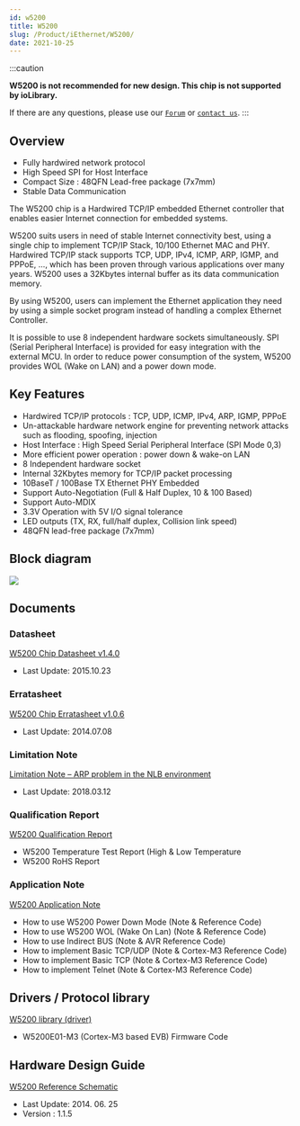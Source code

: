 ```yaml
---
id: w5200
title: W5200
slug: /Product/iEthernet/W5200/
date: 2021-10-25
---
```


:::caution

**W5200 is not recommended for new design. This chip is not supported by ioLibrary.**

If there are any questions, please use our [`Forum`](https://maker.wiznet.io/forum) or [`contact us`](https://www.wiznet.io/inqueries/).
:::

## Overview

- Fully hardwired network protocol 
- High Speed SPI for Host Interface
- Compact Size : 48QFN Lead-free package (7x7mm)
- Stable Data Communication

The W5200 chip is a Hardwired TCP/IP embedded Ethernet controller that enables easier Internet connection for embedded systems.

W5200 suits users in need of stable Internet connectivity best, using a single chip to implement TCP/IP Stack, 10/100 Ethernet MAC and PHY. Hardwired TCP/IP stack supports TCP, UDP, IPv4, ICMP, ARP, IGMP, and PPPoE, …, which has been proven through various applications over many years. W5200 uses a 32Kbytes internal buffer as its data communication memory.

By using W5200, users can implement the Ethernet application they need by using a simple socket program instead of handling a complex Ethernet Controller.

It is possible to use 8 independent hardware sockets simultaneously. SPI (Serial Peripheral Interface) is provided for easy integration with the external MCU.  In order to reduce power consumption of the system, W5200 provides WOL (Wake on LAN) and a power down mode.

## Key Features

- Hardwired TCP/IP protocols : TCP, UDP, ICMP, IPv4, ARP, IGMP, PPPoE
- Un-attackable hardware network engine for preventing network attacks such as flooding, spoofing, injection
- Host Interface : High Speed Serial Peripheral Interface (SPI Mode 0,3)
- More efficient power operation : power down & wake-on LAN
- 8 Independent hardware socket
- Internal 32Kbytes memory for TCP/IP packet processing
- 10BaseT / 100Base TX Ethernet PHY Embedded
- Support Auto-Negotiation (Full & Half Duplex, 10 & 100 Based)
- Support Auto-MDIX
- 3.3V Operation with 5V I/O signal tolerance
- LED outputs (TX, RX, full/half duplex, Collision link speed)
- 48QFN lead-free package (7x7mm)

## Block diagram

![](/img/products/w5200/block_d.jpg)

## Documents

### Datasheet

<a href="/img/products/w5200/W5200_DS_V140E.pdf" target="_blank">W5200 Chip Datasheet v1.4.0</a>


- Last Update: 2015.10.23

### Erratasheet

<a href="/img/products/w5200/W5200_ES_V106E.pdf" target="_blank">W5200 Chip Erratasheet v1.0.6</a>

- Last Update: 2014.07.08

### Limitation Note

<a href="/img/products/w5200/limitation_note_-_arp_problem_in_the_nlb_environment_-_english_0312.pdf" target="_blank">Limitation Note – ARP problem in the NLB environment</a>

- Last Update: 2018.03.12

### Qualification Report

<a href="/img/products/w5200/W5200_Qual_re.zip" target="_blank">W5200 Qualification Report</a>

- W5200 Temperature Test Report (High & Low Temperature
- W5200 RoHS Report

### Application Note

<a href="/img/products/w5200/W5200_app_note.zip" target="_blank">W5200 Application Note</a>

- How to use W5200 Power Down Mode (Note & Reference Code)
- How to use W5200 WOL (Wake On Lan) (Note & Reference Code)
- How to use Indirect BUS (Note & AVR Reference Code)
- How to implement Basic TCP/UDP (Note & Cortex-M3 Reference Code)
- How to implement Basic TCP (Note & Cortex-M3 Reference Code)
- How to implement Telnet (Note & Cortex-M3 Reference Code)

## Drivers / Protocol library

<a href="/img/products/w5200/W5200E01-M3_Firmware_polling_v1.7.zip" target="_blank">W5200 library (driver)</a>

- W5200E01-M3 (Cortex-M3 based EVB) Firmware Code

## Hardware Design Guide

<a href="/img/products/w5200/W5200E01-M3_REV115_20140625.pdf" target="_blank">W5200 Reference Schematic</a>

- Last Update: 2014. 06. 25
- Version : 1.1.5

